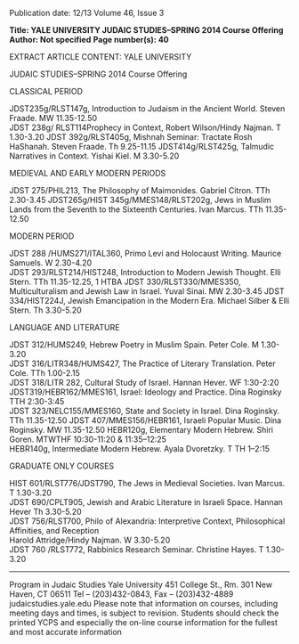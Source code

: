 Publication date: 12/13
Volume 46, Issue 3

**Title: YALE UNIVERSITY JUDAIC STUDIES–SPRING 2014 Course Offering**
**Author: Not specified**
**Page number(s): 40**

EXTRACT ARTICLE CONTENT:
YALE UNIVERSITY


JUDAIC STUDIES–SPRING 2014 Course Offering

CLASSICAL PERIOD

JDST235g/RLST147g, Introduction to Judaism in the Ancient World. Steven Fraade. MW 11.35-12.50    
JDST 238g/ RLST114Prophecy in Context, Robert Wilson/Hindy Najman.  T 1.30-3.20 
JDST 392g/RLST405g, Mishnah Seminar: Tractate Rosh HaShanah. Steven Fraade. Th 9.25-11.15 
JDST414g/RLST425g, Talmudic Narratives in Context. Yishai Kiel. M 3.30-5.20 

MEDIEVAL AND EARLY MODERN PERIODS

JDST 275/PHIL213, The Philosophy of Maimonides. Gabriel Citron. TTh 2.30-3.45 
JDST265g/HIST 345g/MMES148/RLST202g, Jews in Muslim Lands from the Seventh to the Sixteenth Centuries. 
Ivan Marcus. TTh 11.35-12.50  


MODERN PERIOD

JDST 288 /HUMS271/ITAL360, Primo Levi and Holocaust Writing. Maurice Samuels. W 2.30-4.20    
JDST 293/RLST214/HIST248, Introduction to Modern Jewish Thought. Elli Stern. TTh 11.35-12.25, 1 HTBA 
JDST 330/RLST330/MMES350, Multiculturalism and Jewish Law in Israel. Yuval Sinai. MW 2.30-3.45 
JDST 334/HIST224J, Jewish Emancipation in the Modern Era. Michael Silber & Elli Stern. Th 3.30-5.20    

LANGUAGE AND LITERATURE

JDST 312/HUMS249, Hebrew Poetry in Muslim Spain. Peter Cole. M 1.30-3.20    
JDST 316/LITR348/HUMS427, The Practice of Literary Translation. Peter Cole. TTh 1.00-2.15    
JDST 318/LITR 282, Cultural Study of Israel. Hannan Hever. WF 1:30-2:20 
JDST319/HEBR162/MMES161, Israel: Ideology and Practice. Dina Roginsky  TTH 2:30-3:45   
JDST 323/NELC155/MMES160, State and Society in Israel. Dina Roginsky. TTh 11.35-12.50 
JDST 407/MMES156/HEBR161, Israeli Popular Music. Dina Roginsky. MW 11.35-12.50 
HEBR120g, Elementary Modern Hebrew. Shiri Goren. MTWTHF 10:30-11:20 & 11:35–12:25                  
HEBR140g, Intermediate Modern Hebrew. Ayala Dvoretzky. T TH 1–2:15 

GRADUATE ONLY COURSES

HIST 601/RLST776/JDST790, The Jews in Medieval Societies. Ivan Marcus. T 1.30-3.20  
JDST 690/CPLT905, Jewish and Arabic Literature in Israeli Space. Hannan Hever Th 3.30-5.20    
JDST 756/RLST700, Philo of Alexandria: Interpretive Context, Philosophical Affinities, and Reception   
Harold Attridge/Hindy Najman. W 3.30-5.20   
JDST 760 /RLST772, Rabbinics Research Seminar. Christine Hayes. T 1.30-3.20    
_____________________________________________________________ 
Program in Judaic Studies 
Yale University 
451 College St., Rm. 301 
New Haven, CT 06511 
Tel – (203)432-0843,  Fax – (203)432-4889 
judaicstudies.yale.edu 
Please note that information on courses, including meeting days and times, is subject to revision. Students should 
check the printed YCPS and especially the on-line course information for the fullest and most accurate information